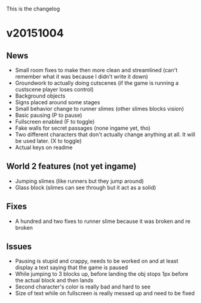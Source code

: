 This is the changelog

# v20151004
## News
* Small room fixes to make then more clean and streamlined (can't remember what it was because I didn't write it down)
* Groundwork to actually doing cutscenes (if the game is running a custscene player loses control)
* Background objects
* Signs placed around some stages
* Small behavior change to runner slimes (other slimes blocks vision)
* Basic pausing (P to pause)
* Fullscreen enabled (F to toggle)
* Fake walls for secret passages (none ingame yet, tho)
* Two different characters that don't actually change anything at all. It will be used later. (X to toggle)
* Actual keys on readme

## World 2 features (not yet ingame)
* Jumping slimes (like runners but they jump around)
* Glass block (slimes can see through but it act as a solid)

## Fixes
* A hundred and two fixes to runner slime because it was broken and re broken

## Issues
* Pausing is stupid and crappy, needs to be worked on and at least display a text saying that the game is paused
* While jumping to 3 blocks up, before landing the obj stops 1px before the actual block and then lands
* Second character's color is really bad and hard to see
* Size of text while on fullscreen is really messed up and need to be fixed
